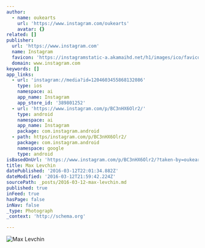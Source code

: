 ```yaml
---
author:
  - name: oukearts
    url: 'https://www.instagram.com/oukearts'
    avatar: {}
related: []
publisher:
  url: 'https://www.instagram.com'
  name: Instagram
  favicon: 'https://instagramstatic-a.akamaihd.net/h1/images/ico/favicon.ico/7cdab0872b15.ico'
  domain: www.instagram.com
keywords: []
app_links:
  - url: 'instagram://media?id=1204603455868132086'
    type: ios
    namespace: ai
    app_name: Instagram
    app_store_id: '389801252'
  - url: 'https://www.instagram.com/p/BC3nHX6Olr2/'
    type: android
    namespace: ai
    app_name: Instagram
    package: com.instagram.android
  - path: https/instagram.com/p/BC3nHX6Olr2/
    package: com.instagram.android
    namespace: google
    type: android
isBasedOnUrl: 'https://www.instagram.com/p/BC3nHX6Olr2/?taken-by=oukearts'
title: Max Levchin
datePublished: '2016-03-12T22:01:34.882Z'
dateModified: '2016-03-12T21:59:42.224Z'
sourcePath: _posts/2016-03-12-max-levchin.md
published: true
inFeed: true
hasPage: false
inNav: false
_type: Photograph
_context: 'http://schema.org'

---
```

![Max Levchin](https://scontent.cdninstagram.com/t51.2885-15/s640x640/sh0.08/e35/12825770_1088062254578998_1510490822_n.jpg?ig_cache_key=MTIwNDYwMzQ1NTg2ODEzMjA4Ng%3D%3D.2)